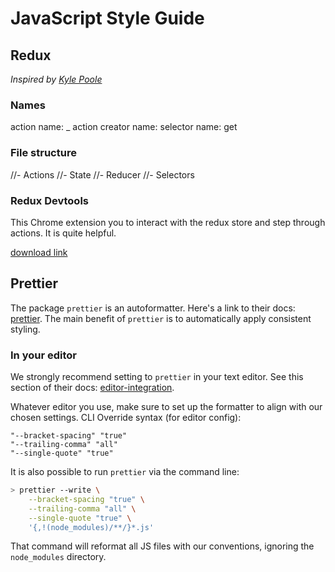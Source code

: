 # JavaScript Style Guide

## Redux

_Inspired by [Kyle Poole](https://medium.com/@kylpo/redux-best-practices-eef55a20cc72)_

### Names

action name: <NOUN>_<VERB>
action creator name: <verb><Noun>
selector name: get<Noun>

### File structure

//- Actions
//- State
//- Reducer
//- Selectors

### Redux Devtools

This Chrome extension you to interact with the redux store and step through
actions. It is quite helpful.

[download
link](https://chrome.google.com/webstore/detail/redux-devtools/lmhkpmbekcpmknklioeibfkpmmfibljd?hl=en)

## Prettier

The package `prettier` is an autoformatter. Here's a link to their
docs: [prettier](https://github.com/prettier/prettier). The main benefit of
`prettier` is to automatically apply consistent styling. 

### In your editor

We strongly recommend setting to `prettier` in your text editor. See this
section of their docs:
[editor-integration](https://github.com/prettier/prettier#editor-integration).

Whatever editor you use, make sure to set up the formatter to align with our
chosen settings. CLI Override syntax (for editor config):

```
"--bracket-spacing" "true"
"--trailing-comma" "all"
"--single-quote" "true"
```

It is also possible to run `prettier` via the command line:

```sh
> prettier --write \
    --bracket-spacing "true" \
    --trailing-comma "all" \
    --single-quote "true" \
    '{,!(node_modules)/**/}*.js'
```

That command will reformat all JS files with our conventions, ignoring the
`node_modules` directory.
